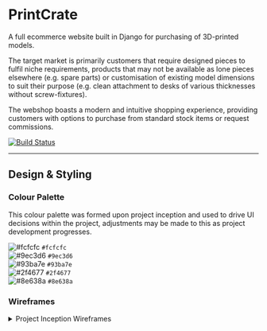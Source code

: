 # PrintCrate

A full ecommerce website built in Django for purchasing of 3D-printed models.  

The target market is primarily customers that require designed pieces to fulfil niche requirements, products that may not be available as lone pieces elsewhere (e.g. spare parts) or customisation of existing model dimensions to suit their purpose (e.g. clean attachment to desks of various thicknesses without screw-fixtures).  

The webshop boasts a modern and intuitive shopping experience, providing customers with options to purchase from standard stock items or request commissions.  

[![Build Status](https://travis-ci.org/ElliotRedhead/PrintCrate.svg?branch=master)](https://travis-ci.org/ElliotRedhead/PrintCrate)

---
## Design & Styling
### Colour Palette
This colour palette was formed upon project inception and used to drive UI decisions within the project, adjustments may be made to this as project development progresses.  

![#fcfcfc](https://placehold.it/15/fcfcfc/000000?text=+) `#fcfcfc`  
![#9ec3d6](https://placehold.it/15/9ec3d6/000000?text=+) `#9ec3d6`  
![#93ba7e](https://placehold.it/15/93ba7e/000000?text=+) `#93ba7e`  
![#2f4677](https://placehold.it/15/2f4677/000000?text=+) `#2f4677`  
![#8e638a](https://placehold.it/15/8e638a/000000?text=+) `#8e638a`  

### Wireframes

<details>
<summary> Project Inception Wireframes </summary>

Project inception wireframes were created to provide guidance from the initial planning stages with a mobile-first development perspective and were used as the starting point for page layouts.  

### Homepage
- [Mobile Homepage](https://ibb.co/5T6JPHq)   
- [Desktop Homepage](https://ibb.co/ZH1vXtv)

### Products
- [Mobile Products Page](https://ibb.co/dm6xhLW)
- [Desktop Products Page](https://ibb.co/F0MbX28)

### Contact
- [Mobile Contact Page](https://ibb.co/dDMD2gS)
- [Desktop Contact Page](https://ibb.co/jRKmr98)

### About
- [Mobile About Page](https://ibb.co/GcrngWG)
- [Desktop About Page](https://ibb.co/wswMx68)
</details>